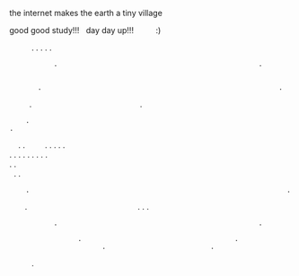 

the internet makes the earth a tiny village

good good study!!!   day day up!!!          :)

                                        .
                           .                          .
                     .                                      .
                   
               .                                                  .
                 
                 
           .                                                           .
          .                                                             .
              
        .                                                                 .      
                        
       .                                                                   .
         . 
      .     .                                                               .
                .                                                      
      .              .                                                      .
                           .                                          . 
      .                            .                            .          .                          
                                             .        .                  
       .                                                                  .
                                                           
        .                                                                .        
                 
          .                                                            .
           .                                                          .
              
              
               .                                                  .
                   
                     .                                      .
                           .                          .                         
                                        .              
